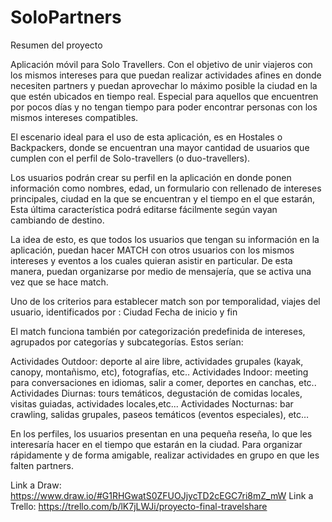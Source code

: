 # SoloPartners
Resumen del proyecto

Aplicación móvil para Solo Travellers. Con el objetivo de unir viajeros con los mismos intereses para que puedan realizar actividades afines en donde necesiten partners y puedan aprovechar lo máximo posible la ciudad en la que estén ubicados en tiempo real. Especial para aquellos que encuentren por pocos días y no tengan tiempo para poder encontrar personas con los mismos intereses compatibles.

El escenario ideal para el uso de esta aplicación, es en Hostales o Backpackers, donde se encuentran una mayor cantidad de usuarios que cumplen con el perfil de Solo-travellers (o duo-travellers).

Los usuarios podrán crear su perfil en la aplicación en donde ponen información como nombres, edad, un formulario con rellenado de intereses principales, ciudad en la que se encuentran y el tiempo en el que estarán, Esta última característica podrá editarse fácilmente según vayan cambiando de destino.

La idea de esto, es que todos los usuarios que tengan su información en la aplicación, puedan hacer MATCH con otros usuarios con los mismos intereses y eventos a los cuales quieran asistir en particular. De esta manera, puedan organizarse por medio de mensajería, que se activa una vez que se hace match.

Uno de los criterios para establecer match son por temporalidad, viajes del usuario, identificados por :
Ciudad
Fecha de inicio y fin

El match funciona también por categorización predefinida de intereses, agrupados por categorías y subcategorías. Estos serían:

Actividades Outdoor: deporte al aire libre, actividades grupales (kayak, canopy, montañismo, etc), fotografías, etc..
Actividades Indoor: meeting para conversaciones en idiomas, salir a comer, deportes en canchas, etc..
Actividades Diurnas: tours temáticos, degustación de comidas locales, visitas guiadas, actividades locales,etc...
Actividades Nocturnas: bar crawling, salidas grupales, paseos temáticos (eventos especiales), etc…



En los perfiles, los usuarios presentan en una pequeña reseña, lo que les interesaría hacer en el tiempo que estarán en la ciudad. Para organizar rápidamente y de forma amigable,  realizar actividades en grupo en que les falten partners.

Link a Draw: https://www.draw.io/#G1RHGwatS0ZFUOJjycTD2cEGC7ri8mZ_mW
Link a Trello: https://trello.com/b/lK7jLWJi/proyecto-final-travelshare
